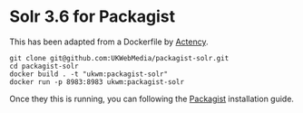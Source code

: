 # Solr 3.6 for Packagist

This has been adapted from a Dockerfile by [Actency](https://github.com/Actency/docker-solr/blob/master/3.6/Dockerfile).

```
git clone git@github.com:UKWebMedia/packagist-solr.git
cd packagist-solr
docker build . -t "ukwm:packagist-solr"
docker run -p 8983:8983 ukwm:packagist-solr
```

Once they this is running, you can following the [Packagist](https://github.com/composer/packagist) installation guide.
